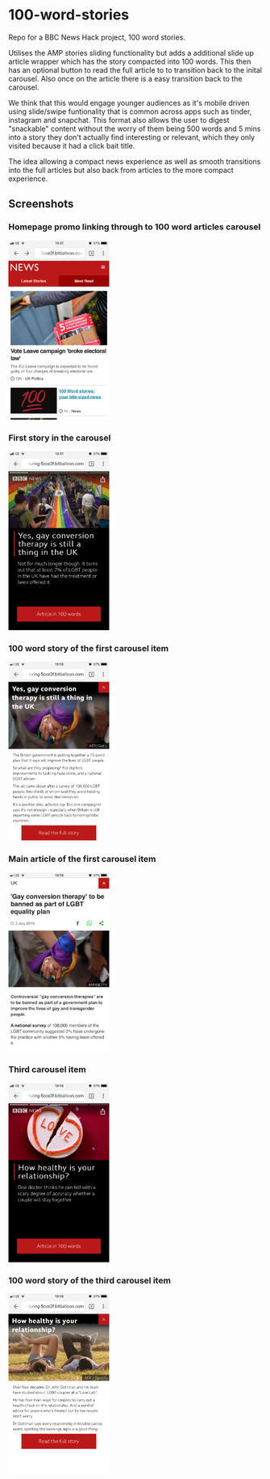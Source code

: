 # 100-word-stories

Repo for a BBC News Hack project, 100 word stories. 

Utilises the AMP stories sliding functionality but adds a additional slide up article wrapper which has the story compacted into 100 words. This then has an optional button to read the full article to to transition back to the inital carousel. Also once on the article there is a easy transition back to the carousel. 

We think that this would engage younger audiences as it's mobile driven using slide/swipe funtionality that is common across apps such as tinder, instagram and snapchat. This format also allows the user to digest "snackable" content without the worry of them being 500 words and 5 mins into a story they don't actually find interesting or relevant, which they only visited because it had a click bait title. 

The idea allowing a compact news experience as well as smooth transitions into the full articles but also back from articles to the more compact experience. 


## Screenshots

### Homepage promo linking through to 100 word articles carousel

<img src="https://raw.githubusercontent.com/pjlee11/100-word-stories/master/screenshots/Homepage%20with%20link%20to%20100%20words%20carousel.jpg" width=200 height=355>

### First story in the carousel

<img src="https://github.com/pjlee11/100-word-stories/blob/master/screenshots/carousel%20item%201.jpg?raw=true" width=200 height=355>

### 100 word story of the first carousel item

<img src="https://github.com/pjlee11/100-word-stories/blob/master/screenshots/item%201%20100%20words.jpg?raw=true" width=200 height=355>

### Main article of the first carousel item

<img src="https://github.com/pjlee11/100-word-stories/blob/master/screenshots/main%20article.jpg?raw=true" width=200 height=355>

### Third carousel item

<img src="https://github.com/pjlee11/100-word-stories/blob/master/screenshots/carousel%20item%203.jpg?raw=true" width=200 height=355>

### 100 word story of the third carousel item 

<img src="https://github.com/pjlee11/100-word-stories/blob/master/screenshots/item%203%20100%20words.jpg?raw=true" width=200 height=355>
